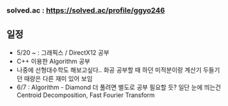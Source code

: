 ### solved.ac : https://solved.ac/profile/ggyo246

## 일정
- 5/20 ~ : 그래픽스 / DirectX12 공부
- C++ 이용한 Algorithm 공부  
- 나중에 선형대수학도 해보고싶다.. 화공 공부할 때 하던 미적분이랑 계산기 두들기던 때랑은 다른 재미 있어 보임
- 6/7 : Algorithm - Diamond 더 풀려면 별도로 공부 필요할 듯? 일단 눈에 띄는건 Centroid Decomposition, Fast Fourier Transform
